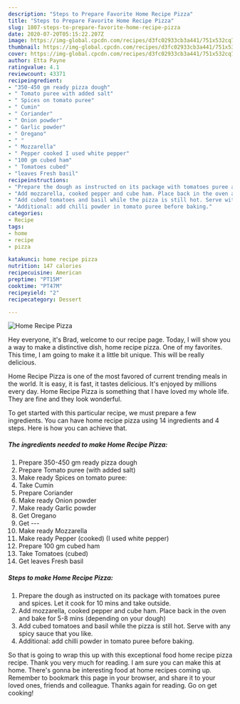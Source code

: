 ```yaml
---
description: "Steps to Prepare Favorite Home Recipe Pizza"
title: "Steps to Prepare Favorite Home Recipe Pizza"
slug: 1807-steps-to-prepare-favorite-home-recipe-pizza
date: 2020-07-20T05:15:22.207Z
image: https://img-global.cpcdn.com/recipes/d3fc02933cb3a441/751x532cq70/home-recipe-pizza-recipe-main-photo.jpg
thumbnail: https://img-global.cpcdn.com/recipes/d3fc02933cb3a441/751x532cq70/home-recipe-pizza-recipe-main-photo.jpg
cover: https://img-global.cpcdn.com/recipes/d3fc02933cb3a441/751x532cq70/home-recipe-pizza-recipe-main-photo.jpg
author: Etta Payne
ratingvalue: 4.1
reviewcount: 43371
recipeingredient:
- "350-450 gm ready pizza dough"
- " Tomato puree with added salt"
- " Spices on tomato puree"
- " Cumin"
- " Coriander"
- " Onion powder"
- " Garlic powder"
- " Oregano"
- " "
- " Mozzarella"
- " Pepper cooked I used white pepper"
- "100 gm cubed ham"
- " Tomatoes cubed"
- "leaves Fresh basil"
recipeinstructions:
- "Prepare the dough as instructed on its package with tomatoes puree and spices. Let it cook for 10 mins and take outside."
- "Add mozzarella, cooked pepper and cube ham. Place back in the oven and bake for 5-8 mins (depending on your dough)"
- "Add cubed tomatoes and basil while the pizza is still hot. Serve with any spicy sauce that you like."
- "Additional: add chilli powder in tomato puree before baking."
categories:
- Recipe
tags:
- home
- recipe
- pizza

katakunci: home recipe pizza 
nutrition: 147 calories
recipecuisine: American
preptime: "PT15M"
cooktime: "PT47M"
recipeyield: "2"
recipecategory: Dessert

---
```



![Home Recipe Pizza](https://img-global.cpcdn.com/recipes/d3fc02933cb3a441/751x532cq70/home-recipe-pizza-recipe-main-photo.jpg)

Hey everyone, it's Brad, welcome to our recipe page. Today, I will show you a way to make a distinctive dish, home recipe pizza. One of my favorites. This time, I am going to make it a little bit unique. This will be really delicious.

Home Recipe Pizza is one of the most favored of current trending meals in the world. It is easy, it is fast, it tastes delicious. It's enjoyed by millions every day. Home Recipe Pizza is something that I have loved my whole life. They are fine and they look wonderful.




To get started with this particular recipe, we must prepare a few ingredients. You can have home recipe pizza using 14 ingredients and 4 steps. Here is how you can achieve that.

<!--inarticleads1-->

##### The ingredients needed to make Home Recipe Pizza:

1. Prepare 350-450 gm ready pizza dough
1. Prepare  Tomato puree (with added salt)
1. Make ready  Spices on tomato puree:
1. Take  Cumin
1. Prepare  Coriander
1. Make ready  Onion powder
1. Make ready  Garlic powder
1. Get  Oregano
1. Get  ---
1. Make ready  Mozzarella
1. Make ready  Pepper (cooked) (I used white pepper)
1. Prepare 100 gm cubed ham
1. Take  Tomatoes (cubed)
1. Get leaves Fresh basil




<!--inarticleads2-->

##### Steps to make Home Recipe Pizza:

1. Prepare the dough as instructed on its package with tomatoes puree and spices. Let it cook for 10 mins and take outside.
1. Add mozzarella, cooked pepper and cube ham. Place back in the oven and bake for 5-8 mins (depending on your dough)
1. Add cubed tomatoes and basil while the pizza is still hot. Serve with any spicy sauce that you like.
1. Additional: add chilli powder in tomato puree before baking.




So that is going to wrap this up with this exceptional food home recipe pizza recipe. Thank you very much for reading. I am sure you can make this at home. There's gonna be interesting food at home recipes coming up. Remember to bookmark this page in your browser, and share it to your loved ones, friends and colleague. Thanks again for reading. Go on get cooking!
